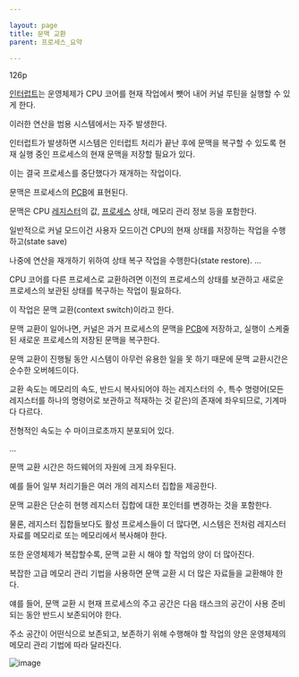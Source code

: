 ```yaml
---

layout: page
title: 문맥 교환
parent: 프로세스_요약

---
```




126p

[인터럽트](인터럽트.md)는 운영체제가 CPU 코어를 현재 작업에서 뺏어 내어 커널 루틴을 실행할 수 있게 한다.

이러한 연산을 범용 시스템에서는 자주 발생한다.

인터럽트가 발생하면 시스템은 인터럽트 처리가 끝난 후에 문맥을 복구할 수 있도록 현재 실행 중인 프로세스의 현재 문맥을 저장할 필요가 있다.

이는 결국 프로세스를 중단했다가 재개하는 작업이다.

문맥은 프로세스의 [PCB](프로세스-제어-블록.md)에 표현된다.

문맥은 CPU  [레지스터](레지스터.md)의 값, [프로세스](프로세스.md) 상태, 메모리 관리 정보 등을 포함한다.

일반적으로 커널 모드이건 사용자 모드이건 CPU의 현재 상태를 저장하는 작업을 수행하고(state save)

나중에 연산을 재개하기 위하여 상태 복구 작업을 수행한다(state restore).
...

CPU 코어를 다른 프로세스로 교환하려면 이전의 프로세스의 상태를 보관하고 새로운 프로세스의 보관된 상태를 복구하는 작업이 필요하다.

이 작업은 문맥 교환(context switch)이라고 한다.

문맥 교환이 일어나면, 커널은 과거 프로세스의 문맥을 [PCB](프로세스-제어-블록.md)에 저장하고, 실행이 스케줄된 새로운 프로세스의 저장된 문맥을 복구한다.

문맥 교환이 진행될 동안 시스템이 아무런 유용한 일을 못 하기 때문에 문맥 교환시간은 순수한 오버헤드이다.

교환 속도는 메모리의 속도, 반드시 복사되어야 하는 레지스터의 수, 특수 명령어(모든 레지스터를 하나의 명령어로 보관하고 적재하는 것 같은)의 존재에 좌우되므로, 기계마다 다르다.

전형적인 속도는 수 마이크로초까지 분포되어 있다.

...

문맥 교환 시간은 하드웨어의 자원에 크게 좌우된다.

예를 들어 일부 처리기들은 여러 개의 레지스터 집합을 제공한다.

문맥 교환은 단순히 현행 레지스터 집합에 대한 포인터를 변경하는 것을 포함한다.

물론, 레지스터 집합들보다도 활성 프로세스들이 더 많다면, 시스템은 전처럼 레지스터 자료를 메모리로 또는 메모리에서 복사해야 한다.

또한 운영체제가 복잡할수록, 문맥 교환 시 해야 할 작업의 양이 더 많아진다.

복잡한 고급 메모리 관리 기법을 사용하면 문맥 교환 시 더 많은 자료들을 교환해야 한다.

얘를 들어, 문맥 교환 시 현재 프로세스의 주고 공간은 다음 태스크의 공간이 사용 준비되는 동안 반드시 보존되어야 한다.

주소 공간이 어떤식으로 보존되고, 보존하기 위해 수행해야 할 작업의 양은 운영체제의 메모리 관리 기법에 따라 달라진다.

![image](https://user-images.githubusercontent.com/116250393/212076217-0b44125e-883a-4f41-a23e-b572d930cfb2.png)
